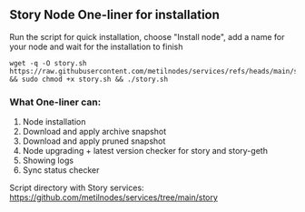 ## Story Node One-liner for installation

Run the script for quick installation, choose "Install node", add a name for your node and wait for the installation to finish

```
wget -q -O story.sh https://raw.githubusercontent.com/metilnodes/services/refs/heads/main/story/story.sh && sudo chmod +x story.sh && ./story.sh
```

### What One-liner can:
1. Node installation
2. Download and apply archive snapshot
3. Download and apply pruned snapshot
4. Node upgrading + latest version checker for story and story-geth
5. Showing logs
6. Sync status checker

Script directory with Story services: 
https://github.com/metilnodes/services/tree/main/story
